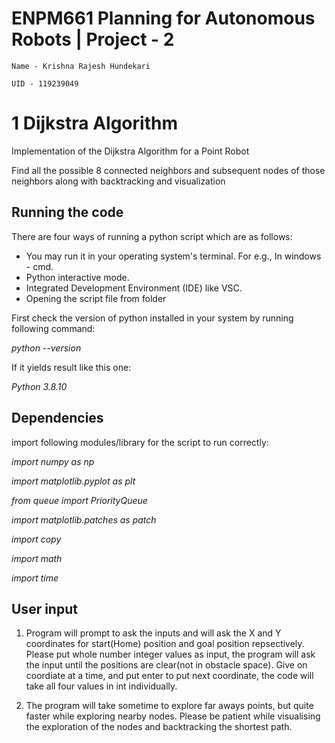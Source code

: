 # ENPM661 Planning for Autonomous Robots | Project - 2
```
Name - Krishna Rajesh Hundekari

UID	- 119239049

```
# 1 Dijkstra Algorithm

Implementation of the Dijkstra Algorithm for a Point Robot

Find all the possible 8 connected neighbors and subsequent nodes of those neighbors along with backtracking and visualization

## Running the code
There are four ways of running a python script which are as follows:

 - You may run it in your operating system's terminal. For e.g., In windows - cmd.
 - Python interactive mode.
 - Integrated Development Environment (IDE) like VSC.
 - Opening the script file from folder

First check the version of python installed in your system by running following command:

*python --version*

If it yields result like this one:

*Python 3.8.10*

## Dependencies

import following modules/library for the script to run correctly: 

*import  numpy as np*  			

*import matplotlib.pyplot as plt*  								

*from queue import PriorityQueue*  			

*import matplotlib.patches as patch*

*import copy*

*import math*								

*import time*  								

## User input

1. Program will prompt to ask the inputs and will ask the X and Y coordinates for start(Home) position and goal position repsectively.
  Please put whole number integer values as input, the program will ask the input until the positions are clear(not in obstacle space).
  Give on coordiate at a time, and put enter to put next coordinate, the code will take all four values in int individually.

2. The program will take sometime to explore far aways points, but quite faster while exploring nearby nodes.
Please be patient while visualising the exploration of the nodes and backtracking the shortest path.
